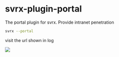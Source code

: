 # svrx-plugin-portal

The portal plugin for svrx. Provide intranet penetration

```bash
svrx --portal
```

visit the url shown in log

![](https://user-images.githubusercontent.com/24988831/60712982-bd124c00-9f4a-11e9-8cf6-aae99772713e.png)